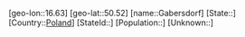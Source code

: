 ﻿---
location: [50.52,16.63]
type: City
tags:
- geo/City


SpocWebEntityId: 30333
isDeleted: false
confidential: public

---
[geo-lon::16.63]
[geo-lat::50.52]
[name::Gabersdorf]
[State::]
[Country::[Poland](geo/Continent/Europe/Poland.md)]
[StateId::]
[Population::]
[Unknown::]

